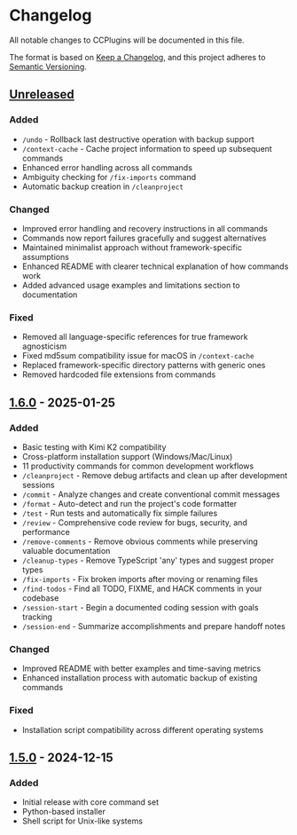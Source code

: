 # Changelog

All notable changes to CCPlugins will be documented in this file.

The format is based on [Keep a Changelog](https://keepachangelog.com/en/1.0.0/),
and this project adheres to [Semantic Versioning](https://semver.org/spec/v2.0.0.html).

## [Unreleased]

### Added
- `/undo` - Rollback last destructive operation with backup support
- `/context-cache` - Cache project information to speed up subsequent commands
- Enhanced error handling across all commands
- Ambiguity checking for `/fix-imports` command
- Automatic backup creation in `/cleanproject`

### Changed
- Improved error handling and recovery instructions in all commands
- Commands now report failures gracefully and suggest alternatives
- Maintained minimalist approach without framework-specific assumptions
- Enhanced README with clearer technical explanation of how commands work
- Added advanced usage examples and limitations section to documentation

### Fixed
- Removed all language-specific references for true framework agnosticism
- Fixed md5sum compatibility issue for macOS in `/context-cache`
- Replaced framework-specific directory patterns with generic ones
- Removed hardcoded file extensions from commands

## [1.6.0] - 2025-01-25

### Added
- Basic testing with Kimi K2 compatibility
- Cross-platform installation support (Windows/Mac/Linux)
- 11 productivity commands for common development workflows
- `/cleanproject` - Remove debug artifacts and clean up after development sessions
- `/commit` - Analyze changes and create conventional commit messages
- `/format` - Auto-detect and run the project's code formatter
- `/test` - Run tests and automatically fix simple failures
- `/review` - Comprehensive code review for bugs, security, and performance
- `/remove-comments` - Remove obvious comments while preserving valuable documentation
- `/cleanup-types` - Remove TypeScript 'any' types and suggest proper types
- `/fix-imports` - Fix broken imports after moving or renaming files
- `/find-todos` - Find all TODO, FIXME, and HACK comments in your codebase
- `/session-start` - Begin a documented coding session with goals tracking
- `/session-end` - Summarize accomplishments and prepare handoff notes

### Changed
- Improved README with better examples and time-saving metrics
- Enhanced installation process with automatic backup of existing commands

### Fixed
- Installation script compatibility across different operating systems

## [1.5.0] - 2024-12-15

### Added
- Initial release with core command set
- Python-based installer
- Shell script for Unix-like systems

[Unreleased]: https://github.com/brennercruvinel/CCPlugins/compare/v1.6.0...HEAD
[1.6.0]: https://github.com/brennercruvinel/CCPlugins/compare/v1.5.0...v1.6.0
[1.5.0]: https://github.com/brennercruvinel/CCPlugins/releases/tag/v1.5.0